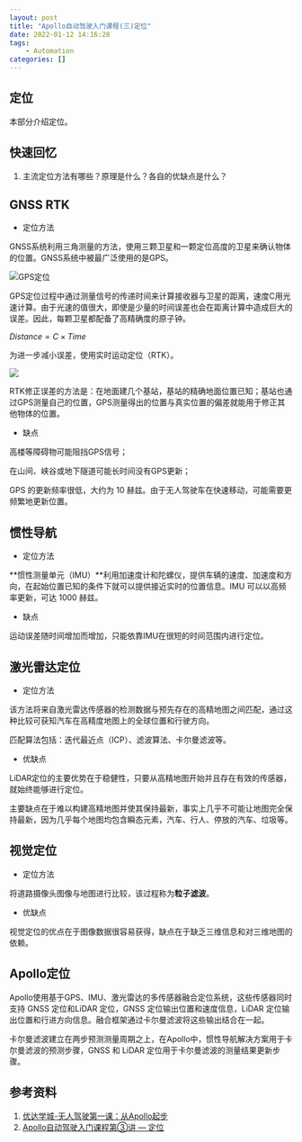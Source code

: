 ```yaml
---
layout: post
title: "Apollo自动驾驶入门课程(三)定位"
date: 2022-01-12 14:16:28
tags:
	- Automation
categories: [] 
---
```


## 定位

本部分介绍定位。

## 快速回忆

1. 主流定位方法有哪些？原理是什么？各自的优缺点是什么？

<!--more-->

## GNSS RTK

- 定位方法

GNSS系统利用三角测量的方法，使用三颗卫星和一颗定位高度的卫星来确认物体的位置。GNSS系统中被最广泛使用的是GPS。

![GPS定位](gps.jpg)

GPS定位过程中通过测量信号的传递时间来计算接收器与卫星的距离，速度C用光速计算。由于光速的值很大，即使是少量的时间误差也会在距离计算中造成巨大的误差。因此，每颗卫星都配备了高精确度的原子钟。

$Distance = C × Time$

为进一步减小误差，使用实时运动定位（RTK）。

![](rtk.png)

RTK修正误差的方法是：在地面建几个基站，基站的精确地面位置已知；基站也通过GPS测量自己的位置，GPS测量得出的位置与真实位置的偏差就能用于修正其他物体的位置。

- 缺点

高楼等障碍物可能阻挡GPS信号；

在山间、峡谷或地下隧道可能长时间没有GPS更新；

GPS 的更新频率很低，大约为 10 赫兹。由于无人驾驶车在快速移动，可能需要更频繁地更新位置。

## 惯性导航

- 定位方法

**惯性测量单元（IMU）**利用加速度计和陀螺仪，提供车辆的速度、加速度和方向，在起始位置已知的条件下就可以提供接近实时的位置信息。IMU 可以以高频率更新，可达 1000 赫兹。

- 缺点

运动误差随时间增加而增加，只能依靠IMU在很短的时间范围内进行定位。

## 激光雷达定位

- 定位方法

该方法将来自激光雷达传感器的检测数据与预先存在的高精地图之间匹配，通过这种比较可获知汽车在高精度地图上的全球位置和行驶方向。

匹配算法包括：迭代最近点（ICP）、滤波算法、卡尔曼滤波等。

- 优缺点

LiDAR定位的主要优势在于稳健性，只要从高精地图开始并且存在有效的传感器，就始终能够进行定位。

主要缺点在于难以构建高精地图并使其保持最新，事实上几乎不可能让地图完全保持最新，因为几乎每个地图均包含瞬态元素，汽车、行人、停放的汽车、垃圾等。

## 视觉定位

- 定位方法

将道路摄像头图像与地图进行比较，该过程称为**粒子滤波**。

- 优缺点

视觉定位的优点在于图像数据很容易获得，缺点在于缺乏三维信息和对三维地图的依赖。

## Apollo定位

Apollo使用基于GPS、IMU、激光雷达的多传感器融合定位系统，这些传感器同时支持 GNSS 定位和LiDAR 定位，GNSS 定位输出位置和速度信息，LiDAR 定位输出位置和行进方向信息。融合框架通过卡尔曼滤波将这些输出结合在一起。

卡尔曼滤波建立在两步预测测量周期之上，在Apollo中，惯性导航解决方案用于卡尔曼滤波的预测步骤，GNSS 和 LiDAR 定位用于卡尔曼滤波的测量结果更新步骤。

## 参考资料

1. [优达学城-无人驾驶第一课：从Apollo起步](https://apollo.auto/devcenter/coursevideo_cn.html)
2. [Apollo自动驾驶入门课程第③讲 — 定位](https://mp.weixin.qq.com/s?__biz=MzI1NjkxOTMyNQ==&mid=2247485279&idx=1&sn=0c68c0442b6316930e033ef7d71ee166&chksm=ea1e152ddd699c3b9ee2a852a3caedd0b81bd4539125281740c278f5fec68f7eb827211251b9&scene=21#wechat_redirect)

